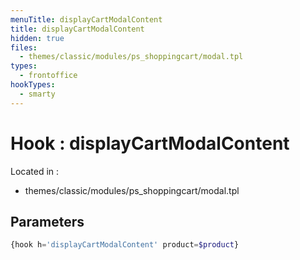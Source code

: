 ```yaml
---
menuTitle: displayCartModalContent
title: displayCartModalContent
hidden: true
files:
  - themes/classic/modules/ps_shoppingcart/modal.tpl
types:
  - frontoffice
hookTypes:
  - smarty
---
```


# Hook : displayCartModalContent

Located in :

  - themes/classic/modules/ps_shoppingcart/modal.tpl

## Parameters

```php
{hook h='displayCartModalContent' product=$product}
```